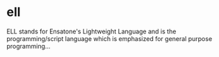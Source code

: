 # ell
ELL stands for Ensatone's Lightweight Language and is the programming/script language which is emphasized for general purpose programming...
